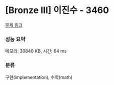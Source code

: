 # [Bronze III] 이진수 - 3460 

[문제 링크](https://www.acmicpc.net/problem/3460) 

### 성능 요약

메모리: 30840 KB, 시간: 64 ms

### 분류

구현(implementation), 수학(math)

